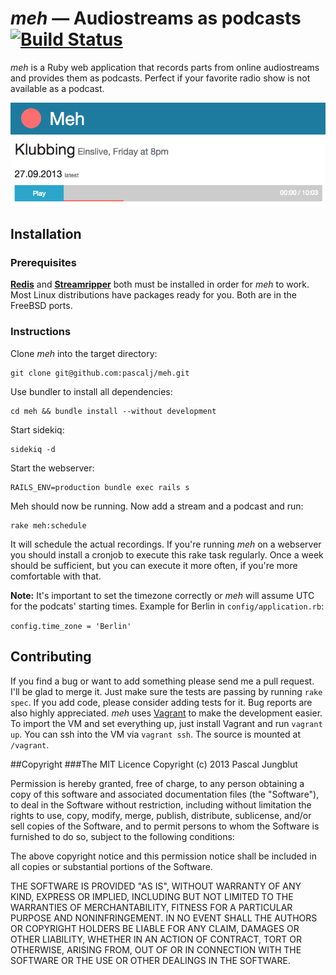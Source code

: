 # *meh* — Audiostreams as podcasts [![Build Status](https://travis-ci.org/pascalj/meh.png?branch=master)](https://travis-ci.org/pascalj/meh)  
*meh* is a Ruby web application that records parts from online audiostreams and provides them as podcasts. Perfect if your favorite radio show is not available as a podcast.

![A screenshot of the gameplay](app/assets/images/screenshot.png)

## Installation

### Prerequisites

**[Redis](http://redis.io/)** and **[Streamripper](http://streamripper.sourceforge.net/)** both must be installed in order for *meh* to work. Most Linux distributions have packages ready for you. Both are in the FreeBSD ports.

### Instructions

Clone *meh* into the target directory:

```
git clone git@github.com:pascalj/meh.git
```

Use bundler to install all dependencies:

```
cd meh && bundle install --without development
```

Start sidekiq:

```
sidekiq -d
```

Start the webserver:

```
RAILS_ENV=production bundle exec rails s
```

Meh should now be running. Now add a stream and a podcast and run:

```
rake meh:schedule
```

It will schedule the actual recordings. If you're running *meh* on a webserver you should install a cronjob to execute this rake task regularly. Once a week should be sufficient, but you can execute it more often, if you're more comfortable with that.

**Note:** It's important to set the timezone correctly or *meh* will assume UTC for the podcats' starting times.
Example for Berlin in `config/application.rb`:

`config.time_zone = 'Berlin'`

## Contributing

If you find a bug or want to add something please send me a pull request. I'll be glad to merge it. Just make sure the tests are passing by running `rake spec`. If you add code, please consider adding tests for it. Bug reports are also highly appreciated.
*meh* uses [Vagrant](http://www.vagrantup.com/) to make the development easier. To import the VM and set everything up, just install Vagrant and run `vagrant up`. You can ssh into the VM via `vagrant ssh`. The source is mounted at `/vagrant`.

##Copyright
###The MIT Licence
Copyright (c) 2013 Pascal Jungblut

Permission is hereby granted, free of charge, to any person obtaining a copy of this software and associated documentation files (the "Software"), to deal in the Software without restriction, including without limitation the rights to use, copy, modify, merge, publish, distribute, sublicense, and/or sell copies of the Software, and to permit persons to whom the Software is furnished to do so, subject to the following conditions:

The above copyright notice and this permission notice shall be included in all copies or substantial portions of the Software.

THE SOFTWARE IS PROVIDED "AS IS", WITHOUT WARRANTY OF ANY KIND, EXPRESS OR IMPLIED, INCLUDING BUT NOT LIMITED TO THE WARRANTIES OF MERCHANTABILITY, FITNESS FOR A PARTICULAR PURPOSE AND NONINFRINGEMENT. IN NO EVENT SHALL THE AUTHORS OR COPYRIGHT HOLDERS BE LIABLE FOR ANY CLAIM, DAMAGES OR OTHER LIABILITY, WHETHER IN AN ACTION OF CONTRACT, TORT OR OTHERWISE, ARISING FROM, OUT OF OR IN CONNECTION WITH THE SOFTWARE OR THE USE OR OTHER DEALINGS IN THE SOFTWARE.
